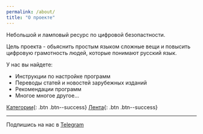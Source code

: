 ```yaml
---
permalink: /about/
title: "О проекте"
---
```


Небольшой и ламповый ресурс по цифровой безопастности.

Цель проекта - обьяснить простым языком сложные вещи и повысить цифровую грамотность людей, которые понимают русский язык.

У нас вы найдете:
- Инструкции по настройке программ
- Переводы статей и новостей зарубежных изданий
- Рекомендации программ
- Многое многое другое...

[Категории](/categories/){: .btn .btn--success} [Лента](/posts/){: .btn .btn--success}

---

Подпишись на нас в [Telegram](https://t.me/kust_journal)